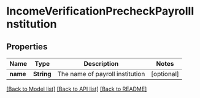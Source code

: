 # IncomeVerificationPrecheckPayrollInstitution

## Properties
Name | Type | Description | Notes
------------ | ------------- | ------------- | -------------
**name** | **String** | The name of payroll institution | [optional] 

[[Back to Model list]](../README.md#documentation-for-models) [[Back to API list]](../README.md#documentation-for-api-endpoints) [[Back to README]](../README.md)


